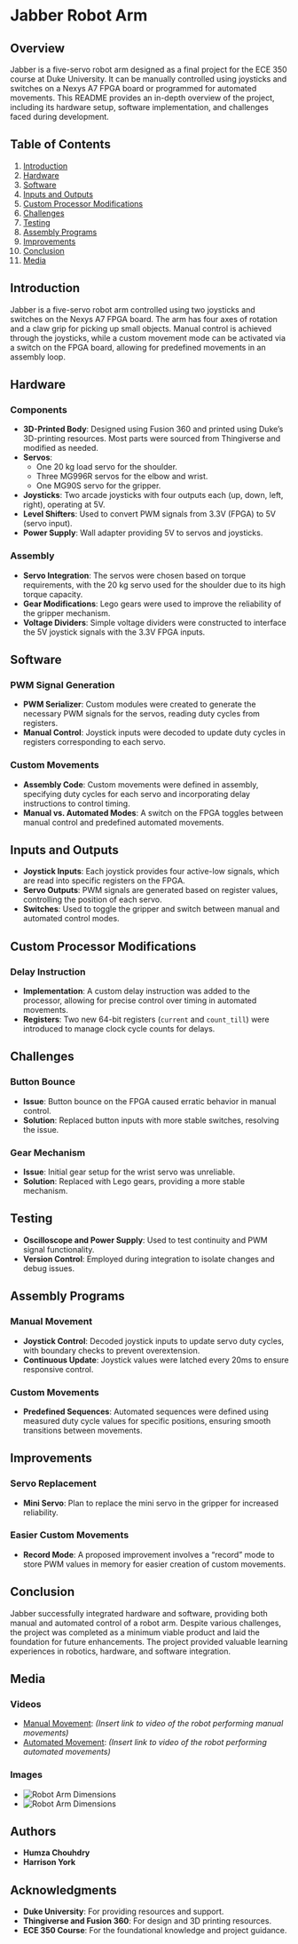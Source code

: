 # Jabber Robot Arm

## Overview

Jabber is a five-servo robot arm designed as a final project for the ECE 350 course at Duke University. It can be manually controlled using joysticks and switches on a Nexys A7 FPGA board or programmed for automated movements. This README provides an in-depth overview of the project, including its hardware setup, software implementation, and challenges faced during development.

## Table of Contents
1. [Introduction](#introduction)
2. [Hardware](#hardware)
3. [Software](#software)
4. [Inputs and Outputs](#inputs-and-outputs)
5. [Custom Processor Modifications](#custom-processor-modifications)
6. [Challenges](#challenges)
7. [Testing](#testing)
8. [Assembly Programs](#assembly-programs)
9. [Improvements](#improvements)
10. [Conclusion](#conclusion)
11. [Media](#media)

## Introduction
Jabber is a five-servo robot arm controlled using two joysticks and switches on the Nexys A7 FPGA board. The arm has four axes of rotation and a claw grip for picking up small objects. Manual control is achieved through the joysticks, while a custom movement mode can be activated via a switch on the FPGA board, allowing for predefined movements in an assembly loop.

## Hardware
### Components
- **3D-Printed Body**: Designed using Fusion 360 and printed using Duke’s 3D-printing resources. Most parts were sourced from Thingiverse and modified as needed.
- **Servos**: 
  - One 20 kg load servo for the shoulder.
  - Three MG996R servos for the elbow and wrist.
  - One MG90S servo for the gripper.
- **Joysticks**: Two arcade joysticks with four outputs each (up, down, left, right), operating at 5V.
- **Level Shifters**: Used to convert PWM signals from 3.3V (FPGA) to 5V (servo input).
- **Power Supply**: Wall adapter providing 5V to servos and joysticks.

### Assembly
- **Servo Integration**: The servos were chosen based on torque requirements, with the 20 kg servo used for the shoulder due to its high torque capacity.
- **Gear Modifications**: Lego gears were used to improve the reliability of the gripper mechanism.
- **Voltage Dividers**: Simple voltage dividers were constructed to interface the 5V joystick signals with the 3.3V FPGA inputs.

## Software
### PWM Signal Generation
- **PWM Serializer**: Custom modules were created to generate the necessary PWM signals for the servos, reading duty cycles from registers.
- **Manual Control**: Joystick inputs were decoded to update duty cycles in registers corresponding to each servo.

### Custom Movements
- **Assembly Code**: Custom movements were defined in assembly, specifying duty cycles for each servo and incorporating delay instructions to control timing.
- **Manual vs. Automated Modes**: A switch on the FPGA toggles between manual control and predefined automated movements.

## Inputs and Outputs
- **Joystick Inputs**: Each joystick provides four active-low signals, which are read into specific registers on the FPGA.
- **Servo Outputs**: PWM signals are generated based on register values, controlling the position of each servo.
- **Switches**: Used to toggle the gripper and switch between manual and automated control modes.

## Custom Processor Modifications
### Delay Instruction
- **Implementation**: A custom delay instruction was added to the processor, allowing for precise control over timing in automated movements.
- **Registers**: Two new 64-bit registers (`current` and `count_till`) were introduced to manage clock cycle counts for delays.

## Challenges
### Button Bounce
- **Issue**: Button bounce on the FPGA caused erratic behavior in manual control.
- **Solution**: Replaced button inputs with more stable switches, resolving the issue.

### Gear Mechanism
- **Issue**: Initial gear setup for the wrist servo was unreliable.
- **Solution**: Replaced with Lego gears, providing a more stable mechanism.

## Testing
- **Oscilloscope and Power Supply**: Used to test continuity and PWM signal functionality.
- **Version Control**: Employed during integration to isolate changes and debug issues.

## Assembly Programs
### Manual Movement
- **Joystick Control**: Decoded joystick inputs to update servo duty cycles, with boundary checks to prevent overextension.
- **Continuous Update**: Joystick values were latched every 20ms to ensure responsive control.

### Custom Movements
- **Predefined Sequences**: Automated sequences were defined using measured duty cycle values for specific positions, ensuring smooth transitions between movements.

## Improvements
### Servo Replacement
- **Mini Servo**: Plan to replace the mini servo in the gripper for increased reliability.
### Easier Custom Movements
- **Record Mode**: A proposed improvement involves a “record” mode to store PWM values in memory for easier creation of custom movements.

## Conclusion
Jabber successfully integrated hardware and software, providing both manual and automated control of a robot arm. Despite various challenges, the project was completed as a minimum viable product and laid the foundation for future enhancements. The project provided valuable learning experiences in robotics, hardware, and software integration.

## Media
### Videos
- [Manual Movement](#): *(Insert link to video of the robot performing manual movements)*
- [Automated Movement](#): *(Insert link to video of the robot performing automated movements)*

### Images
- ![Robot Arm Dimensions](/Robot1.png)
- ![Robot Arm Dimensions](/Robot2.png)

## Authors
- **Humza Chouhdry**
- **Harrison York**

## Acknowledgments
- **Duke University**: For providing resources and support.
- **Thingiverse and Fusion 360**: For design and 3D printing resources.
- **ECE 350 Course**: For the foundational knowledge and project guidance.
